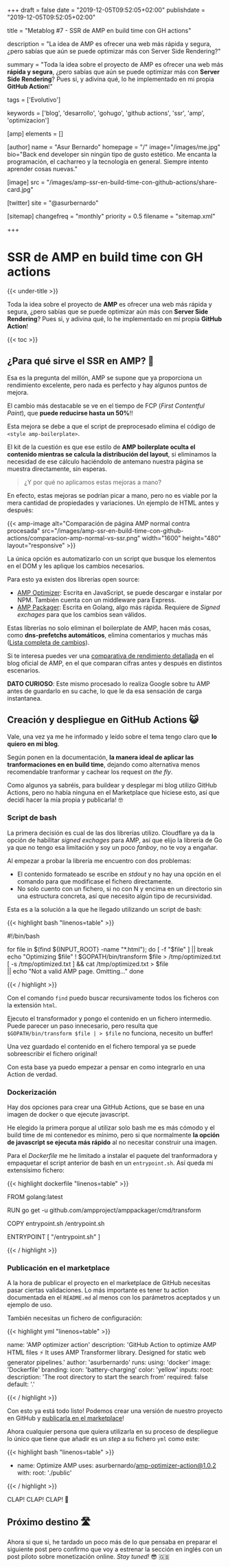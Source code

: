 +++
draft = false
date = "2019-12-05T09:52:05+02:00"
publishdate = "2019-12-05T09:52:05+02:00"

title = "Metablog #7 - SSR de AMP en build time con GH actions"

description = "La idea de AMP es ofrecer una web más rápida y segura, ¿pero sabías que aún se puede optimizar más con Server Side Rendering?"

summary = "Toda la idea sobre el proyecto de AMP es ofrecer una web más **rápida y segura**, ¿pero sabías que aún se puede optimizar más con **Server Side Rendering**? Pues si, y adivina qué, lo he implementado en mi propia **GitHub Action**!"

tags = ['Evolutivo']

keywords = ['blog', 'desarrollo', 'gohugo', 'github actions', 'ssr', 'amp', 'optimizacion']

[amp]
    elements = []

[author]
    name = "Asur Bernardo"
    homepage = "/"
    image="/images/me.jpg"
    bio="Back end developer sin ningún tipo de gusto estético. Me encanta la programación, el cacharreo y la tecnología en general. Siempre intento aprender cosas nuevas."

[image]
    src = "/images/amp-ssr-en-build-time-con-github-actions/share-card.jpg"

[twitter]
    site = "@asurbernardo"

[sitemap]
  changefreq = "monthly"
  priority = 0.5
  filename = "sitemap.xml"

+++

# SSR de AMP en build time con GH actions

{{< under-title >}}

Toda la idea sobre el proyecto de **AMP** es ofrecer una web más rápida y segura, ¿pero sabías que se puede optimizar aún más con **Server Side Rendering**? Pues si, y adivina qué, lo he implementado en mi propia **GitHub Action**!

{{< toc >}}

## ¿Para qué sirve el SSR en AMP? 🤔

Esa es la pregunta del millón, AMP se supone que ya proporciona un rendimiento excelente, pero nada es perfecto y hay algunos puntos de mejora.

El cambio más destacable se ve en el tiempo de FCP (*First Contentful Paint*), que **puede reducirse hasta un 50%**!!

Esta mejora se debe a que el script de preprocesado elimina el código de `<style amp-boilerplate>`.

El kit de la cuestión es que ese estilo de **AMP boilerplate oculta el contenido mientras se calcula la distribución del layout**, si eliminamos la necesidad de ese cálculo haciéndolo de antemano nuestra página se muestra directamente, sin esperas.

> ¿Y por qué no aplicamos estas mejoras a mano?

En efecto, estas mejoras se podrían picar a mano, pero no es viable por la mera cantidad de propiedades y variaciones. Un ejemplo de HTML antes y después:

{{< amp-image
    alt="Comparación de página AMP normal contra procesada"
    src="/images/amp-ssr-en-build-time-con-github-actions/comparacion-amp-normal-vs-ssr.png"
    width="1600"
    height="480"
    layout="responsive" >}}

La única opción es automatizarlo con un script que busque los elementos en el DOM y les aplique los cambios necesarios.

Para esto ya existen dos librerías open source:

 - [AMP Optimizer](https://www.npmjs.com/package/amp-toolbox-optimizer): Escrita en JavaScript, se puede descargar e instalar por NPM. También cuenta con un middleware para Express.
 - [AMP Packager](https://github.com/ampproject/amppackager/tree/releases/transformer/): Escrita en Golang, algo más rápida. Requiere de *Signed exchages* para que los cambios sean válidos.

Estas librerías no solo eliminan el boilerplate de AMP, hacen más cosas, como **dns-prefetchs automáticos**, elimina comentarios y muchas más ([Lista completa de cambios](https://github.com/ampproject/amphtml/blob/master/spec/amp-cache-modifications.md)).

Si te interesa puedes ver una [comparativa de rendimiento detallada](https://blog.amp.dev/2018/10/08/how-to-make-amp-even-faster/) en el blog oficial de AMP, en el que comparan cifras antes y después en distintos escenarios.

**DATO CURIOSO**: Este mismo procesado lo realiza Google sobre tu AMP antes de guardarlo en su cache, lo que le da esa sensación de carga instantanea.

## Creación y despliegue en GitHub Actions 😺

Vale, una vez ya me he informado y leído sobre el tema tengo claro que **lo quiero en mi blog**.

Según ponen en la documentación, **la manera ideal de aplicar las tranformaciones en en build time**, dejando como alternativa menos recomendable tranformar y cachear los request *on the fly*.

Como algunos ya sabréis, para buildear y desplegar mi blog utilizo GitHub Actions, pero no había ninguna en el Marketplace que hiciese esto, así que decidí hacer la mía propia y publicarla! 🤓

### Script de bash

La primera decisión es cual de las dos librerías utilizo. Cloudflare ya da la opción de habilitar *signed exchages* para AMP, así que elijo la librería de Go ya que no tengo esa limitación y soy un poco *fanboy*, no te voy a engañar.

Al empezar a probar la librería me encuentro con dos problemas:

 - El contenido formateado se escribe en *stdout* y no hay una opción en el comando para que modificase el fichero directamente.
 - No solo cuento con un fichero, si no con N y encima en un directorio sin una estructura concreta, así que necesito algún tipo de recursividad.

Esta es a la solución a la que he llegado utilizando un script de bash:

{{< highlight bash "linenos=table" >}}

#!/bin/bash

for file in $(find ${INPUT_ROOT} -name "*.html"); do
    [ -f "$file" ] || break
    echo "Optimizing $file"
    ! $GOPATH/bin/transform $file > /tmp/optimized.txt
    [ -s /tmp/optimized.txt ] && cat /tmp/optimized.txt > $file \
      || echo "Not a valid AMP page. Omitting..."
done

{{< / highlight >}}

Con el comando `find` puedo buscar recursivamente todos los ficheros con la extensión `html`.

Ejecuto el transformador y pongo el contenido en un fichero intermedio. Puede parecer un paso innecesario, pero resulta que `$GOPATH/bin/transform $file | > $file` no funciona, necesito un buffer!

Una vez guardado el contenido en el fichero temporal ya se puede sobreescribir el fichero original!

Con esta base ya puedo empezar a pensar en como integrarlo en una Action de verdad.

### Dockerización

Hay dos opciones para crear una GitHub Actions, que se base en una imagen de docker o que ejecute javascript.

He elegido la primera porque al utilizar solo bash me es más cómodo y el build time de mi contenedor es mínimo, pero si que normalmente **la opción de javascript se ejecuta más rápido**  al no necesitar construir una imagen.

Para el *Dockerfile* me he limitado a instalar el paquete del tranformadora y empaquetar el script anterior de bash en un `entrypoint.sh`. Así queda mi extensísimo fichero:

{{< highlight dockerfile "linenos=table" >}}

FROM golang:latest

RUN go get -u github.com/ampproject/amppackager/cmd/transform

COPY entrypoint.sh /entrypoint.sh

ENTRYPOINT [ "/entrypoint.sh" ]

{{< / highlight >}}

### Publicación en el marketplace

A la hora de publicar el proyecto en el marketplace de GitHub necesitas pasar ciertas validaciones. Lo más importante es tener tu action documentada en el `README.md` al menos con los parámetros aceptados y un ejemplo de uso.

También necesitas un fichero de configuración:

{{< highlight yml "linenos=table" >}}

name: 'AMP optimizer action'
description: 'GitHub Action to optimize AMP HTML files :zap:
  It uses AMP Transformer library. Designed for static web generator pipelines.'
author: 'asurbernardo'
runs:
  using: 'docker'
  image: 'Dockerfile'
branding:
  icon: 'battery-charging'
  color: 'yellow'
inputs:
  root:
    description: 'The root directory to start the search from'
    required: false
    default: '.'

{{< / highlight >}}

Con esto ya está todo listo! Podemos crear una versión de nuestro proyecto en GitHub y [publicarla en el marketplace](https://github.com/marketplace/actions/amp-optimizer-action)!

Ahora cualquier persona que quiera utilizarla en su proceso de despliegue lo único que tiene que añadir es un *step* a su fichero `yml` como este:

{{< highlight bash "linenos=table" >}}

- name: Optimize AMP
  uses: asurbernardo/amp-optimizer-action@1.0.2
  with:
    root: './public'

{{< / highlight >}}

CLAP! CLAP! CLAP! 👏

## Próximo destino 🛣️

Ahora si que si, he tardado un poco más de lo que pensaba en preparar el siguiente post pero confirmo que voy a estrenar la sección en inglés con un post piloto sobre monetización online. *Stay tuned!* 😎 🇬🇧
